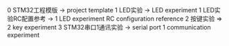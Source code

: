 0 STM32工程模版  -> project template
1 LED实验 -> LED experiment
1 LED实验RC配置参考 -> 1 LED experiment RC configuration reference
2 按键实验 => 2 key experiment
3 STM32串口1通讯实验 -> serial port 1 communication experiment
